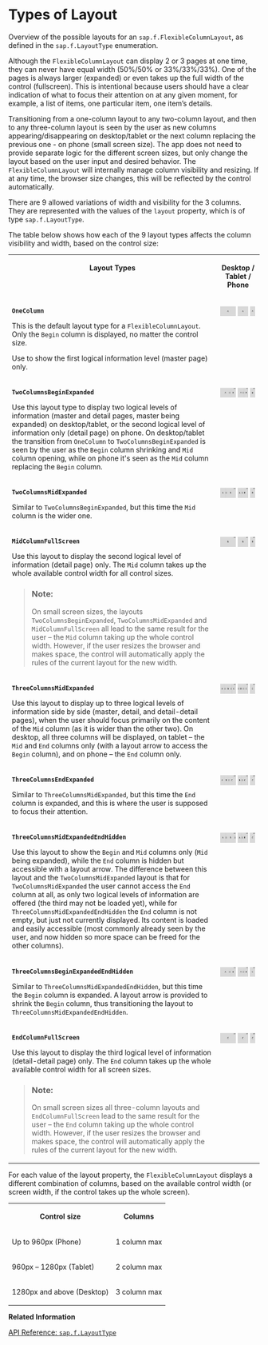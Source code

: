 <!-- loio3b9f760da5b64adf8db7f95247879086 -->

# Types of Layout

Overview of the possible layouts for an `sap.f.FlexibleColumnLayout`, as defined in the `sap.f.LayoutType` enumeration.

Although the `FlexibleColumnLayout` can display 2 or 3 pages at one time, they can never have equal width \(50%/50% or 33%/33%/33%\). One of the pages is always larger \(expanded\) or even takes up the full width of the control \(fullscreen\). This is intentional because users should have a clear indication of what to focus their attention on at any given moment, for example, a list of items, one particular item, one item’s details.

Transitioning from a one-column layout to any two-column layout, and then to any three-column layout is seen by the user as new columns appearing/disappearing on desktop/tablet or the next column replacing the previous one - on phone \(small screen size\). The app does not need to provide separate logic for the different screen sizes, but only change the layout based on the user input and desired behavior. The `FlexibleColumnLayout` will internally manage column visibility and resizing. If at any time, the browser size changes, this will be reflected by the control automatically.

There are 9 allowed variations of width and visibility for the 3 columns. They are represented with the values of the `layout` property, which is of type `sap.f.LayoutType`.

The table below shows how each of the 9 layout types affects the column visibility and width, based on the control size:


<table>
<tr>
<th valign="top">

Layout Types



</th>
<th valign="top" align="center">

Desktop / Tablet / Phone



</th>
</tr>
<tr>
<td valign="top">

**`OneColumn`**

This is the default layout type for a `FlexibleColumnLayout`. Only the `Begin` column is displayed, no matter the control size.

Use to show the first logical information level \(master page\) only.



</td>
<td valign="top">

![](images/1_OneColumn_d791491.png)



</td>
</tr>
<tr>
<td valign="top">

**`TwoColumnsBeginExpanded`**

Use this layout type to display two logical levels of information \(master and detail pages, master being expanded\) on desktop/tablet, or the second logical level of information only \(detail page\) on phone. On desktop/tablet the transition from `OneColumn` to `TwoColumnsBeginExpanded` is seen by the user as the `Begin` column shrinking and `Mid` column opening, while on phone it's seen as the `Mid` column replacing the `Begin` column.



</td>
<td valign="top">

![](images/2_TwoColumnsBeginExpanded_9a60387.png)



</td>
</tr>
<tr>
<td valign="top">

**`TwoColumnsMidExpanded`**

Similar to `TwoColumnsBeginExpanded`, but this time the `Mid` column is the wider one.



</td>
<td valign="top">

![](images/3_TwoColumnsMidExpanded_c0d6936.png)



</td>
</tr>
<tr>
<td valign="top">

**`MidColumnFullScreen`**

Use this layout to display the second logical level of information \(detail page\) only. The `Mid` column takes up the whole available control width for all control sizes.

> ### Note:  
> On small screen sizes, the layouts `TwoColumnsBeginExpanded`, `TwoColumnsMidExpanded` and `MidColumnFullScreen` all lead to the same result for the user – the `Mid` column taking up the whole control width. However, if the user resizes the browser and makes space, the control will automatically apply the rules of the current layout for the new width.



</td>
<td valign="top">

![](images/4_MidColumnFullScreen_a01d72d.png)



</td>
</tr>
<tr>
<td valign="top">

**`ThreeColumnsMidExpanded`**

Use this layout to display up to three logical levels of information side by side \(master, detail, and detail-detail pages\), when the user should focus primarily on the content of the `Mid` column \(as it is wider than the other two\). On desktop, all three columns will be displayed, on tablet – the `Mid` and `End` columns only \(with a layout arrow to access the `Begin` column\), and on phone – the `End` column only.



</td>
<td valign="top">

![](images/5_ThreeColumnsMidExpanded_d1f89e8.png)



</td>
</tr>
<tr>
<td valign="top">

**`ThreeColumnsEndExpanded`**

Similar to `ThreeColumnsMidExpanded`, but this time the `End` column is expanded, and this is where the user is supposed to focus their attention.



</td>
<td valign="top">

![](images/6_ThreeColumnsEndExpanded_2cef71c.png)



</td>
</tr>
<tr>
<td valign="top">

**`ThreeColumnsMidExpandedEndHidden`**

Use this layout to show the `Begin` and `Mid` columns only \(`Mid` being expanded\), while the `End` column is hidden but accessible with a layout arrow. The difference between this layout and the `TwoColumnsMidExpanded` layout is that for `TwoColumnsMidExpanded` the user cannot access the `End` column at all, as only two logical levels of information are offered \(the third may not be loaded yet\), while for `ThreeColumnsMidExpandedEndHidden` the `End` column is not empty, but just not currently displayed. Its content is loaded and easily accessible \(most commonly already seen by the user, and now hidden so more space can be freed for the other columns\).



</td>
<td valign="top">

![](images/7_ThreeColumnsMidExpandedEndHidden_21a31d2.png)



</td>
</tr>
<tr>
<td valign="top">

**`ThreeColumnsBeginExpandedEndHidden`**

Similar to `ThreeColumnsMidExpandedEndHidden`, but this time the `Begin` column is expanded. A layout arrow is provided to shrink the `Begin` column, thus transitioning the layout to `ThreeColumnsMidExpandedEndHidden`.



</td>
<td valign="top">

![](images/8_ThreeColumnsBeginExpandedEndHidden_e98b27b.png)



</td>
</tr>
<tr>
<td valign="top">

**`EndColumnFullScreen`**

Use this layout to display the third logical level of information \(detail-detail page\) only. The `End` column takes up the whole available control width for all screen sizes.

> ### Note:  
> On small screen sizes all three-column layouts and `EndColumnFullScreen` lead to the same result for the user – the `End` column taking up the whole control width. However, if the user resizes the browser and makes space, the control will automatically apply the rules of the current layout for the new width.



</td>
<td valign="top">

![](images/9_EndColumnFullScreen_1129d11.png)



</td>
</tr>
</table>

For each value of the layout property, the `FlexibleColumnLayout` displays a different combination of columns, based on the available control width \(or screen width, if the control takes up the whole screen\).


<table>
<tr>
<th valign="top">

Control size



</th>
<th valign="top">

Columns



</th>
</tr>
<tr>
<td valign="top">

Up to 960px \(Phone\)



</td>
<td valign="top">

1 column max



</td>
</tr>
<tr>
<td valign="top">

960px – 1280px \(Tablet\)



</td>
<td valign="top">

2 column max



</td>
</tr>
<tr>
<td valign="top">

1280px and above \(Desktop\)



</td>
<td valign="top">

3 column max



</td>
</tr>
</table>

**Related Information**  


[API Reference: `sap.f.LayoutType`](https://ui5.sap.com/#/api/sap.f.LayoutType)

